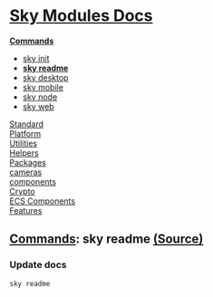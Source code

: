 <!--- This sky readme.2 was auto-generated using "pnpm exec sky readme" --> 

# [Sky Modules Docs](../../../README.md)

**[Commands](..%2F..%2F..%2Fcommands%2FREADME.md)**   
* [sky init](..%2F..%2F..%2Fcommands%2Fdocs%2Fsky-init%2FREADME.md)
* **[sky readme](..%2F..%2F..%2Fcommands%2Fdocs%2Fsky-readme%2FREADME.md)**
* [sky desktop](..%2F..%2F..%2Fcommands%2Fdocs%2Fsky-desktop%2FREADME.md)
* [sky mobile](..%2F..%2F..%2Fcommands%2Fdocs%2Fsky-mobile%2FREADME.md)
* [sky node](..%2F..%2F..%2Fcommands%2Fdocs%2Fsky-node%2FREADME.md)
* [sky web](..%2F..%2F..%2Fcommands%2Fdocs%2Fsky-web%2FREADME.md)
  
[Standard](..%2F..%2F..%2Fstandard%2FREADME.md)   
[Platform](..%2F..%2F..%2Fplatform%2FREADME.md)   
[Utilities](..%2F..%2F..%2Futilities%2FREADME.md)   
[Helpers](..%2F..%2F..%2Fhelpers%2FREADME.md)   
[Packages](..%2F..%2F..%2Fpkgs%2FREADME.md)   
[cameras](..%2F..%2F..%2Fcameras%2FREADME.md)   
[components](..%2F..%2F..%2Fcomponents%2FREADME.md)   
[Crypto](..%2F..%2F..%2Fcrypto%2FREADME.md)   
[ECS Components](..%2F..%2F..%2Fecs%2FREADME.md)   
[Features](..%2F..%2F..%2Ffeatures%2FREADME.md)   

## [Commands](..%2F..%2F..%2Fcommands%2FREADME.md): sky readme [(Source)](..%2F..%2F..%2Fcommands%2Fdocs%2Fsky-readme%2F)

  
### Update docs

```sh
sky readme

```
